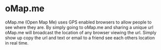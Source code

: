 oMap.me
=======

oMap.me (Open Map Me) uses GPS enabled browsers to allow people to see where they 
are. By simply going to oMap.me and sharing a unique url oMap.me will broadcast the location
of any browser viewing the url. Simply show up copy the url and text or email to a friend
see each others location in real time. 